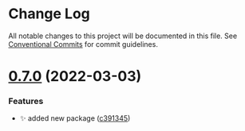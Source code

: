 # Change Log

All notable changes to this project will be documented in this file.
See [Conventional Commits](https://conventionalcommits.org) for commit guidelines.

# [0.7.0](https://github.com/Timfts/monorepo-workflow/compare/v0.6.0...v0.7.0) (2022-03-03)


### Features

* ✨ added new package ([c391345](https://github.com/Timfts/monorepo-workflow/commit/c391345e5d2748ac5ac1410fc0d53c6847c2e984))
